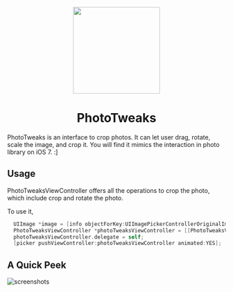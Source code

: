 <p align="center"><img src="https://cloud.githubusercontent.com/assets/4316898/6525211/cef0bbce-c43d-11e4-9b64-deb65c64c683.png" height="200"/>

</p>
<h1 align="center">PhotoTweaks</h1>

PhotoTweaks is an interface to crop photos. It can let user drag, rotate, scale the image, and crop it. You will find it mimics the interaction in photo library on iOS 7. :]

## Usage

PhotoTweaksViewController offers all the operations to crop the photo, which include crop and rotate the photo.

To use it, 

```objective-c
  UIImage *image = [info objectForKey:UIImagePickerControllerOriginalImage];
  PhotoTweaksViewController *photoTweaksViewController = [[PhotoTweaksViewController alloc] initWithImage:image];
  photoTweaksViewController.delegate = self;
  [picker pushViewController:photoTweaksViewController animated:YES];
```

## A Quick Peek

![screenshots](https://cloud.githubusercontent.com/assets/4316898/6712965/84ab1d16-cdca-11e4-912a-f437bbb02d42.gif)

